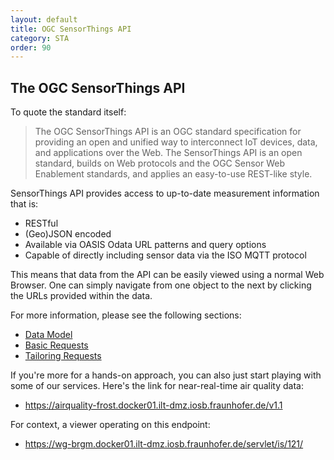 ```yaml
---
layout: default
title: OGC SensorThings API
category: STA
order: 90
---
```


## The OGC SensorThings API

To quote the standard itself:

> The OGC SensorThings API is an OGC standard specification for providing an open and unified way to interconnect IoT devices, data, and applications over the Web.
> The SensorThings API is an open standard, builds on Web protocols and the OGC Sensor Web Enablement standards, and applies an easy-to-use REST-like style.

SensorThings API provides access to up-to-date measurement information that is:

* RESTful
* (Geo)JSON encoded
* Available via OASIS Odata URL patterns and query options
* Capable of directly including sensor data via the ISO MQTT protocol

This means that data from the API can be easily viewed using a normal Web Browser. One can simply navigate from one object to the next by clicking the URLs provided within the data.

For more information, please see the following sections:
* [Data Model](STA-Data-Model)
* [Basic Requests](STA-Basic-Requests)
* [Tailoring Requests](STA-Tailoring-Requests)

If you're more for a hands-on approach, you can also just start playing with some of our services. Here's the link for near-real-time air quality data:
* https://airquality-frost.docker01.ilt-dmz.iosb.fraunhofer.de/v1.1

For context, a viewer operating on this endpoint:
* https://wg-brgm.docker01.ilt-dmz.iosb.fraunhofer.de/servlet/is/121/
